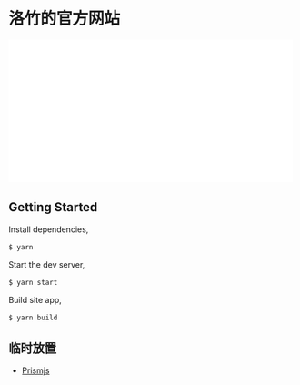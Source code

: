 # 洛竹的官方网站

<img src="./public/header.svg" width="500" height="250"/>

## Getting Started

Install dependencies,

```bash
$ yarn
```

Start the dev server,

```bash
$ yarn start
```

Build site app,

```bash
$ yarn build
```

## 临时放置

- [Prismjs](https://www.npmjs.com/package/prismjs)
